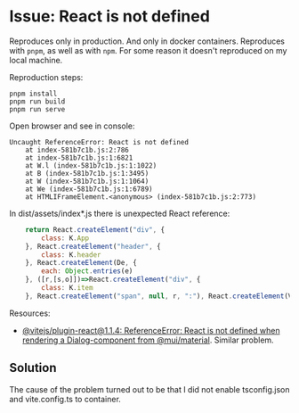 # Issue: React is not defined

Reproduces only in production. And only in docker containers. Reproduces with `pnpm`, as well as with `npm`. For some reason it doesn't reproduced on my local machine.

Reproduction steps:

```
pnpm install
pnpm run build
pnpm run serve
```

Open browser and see in console:

```
Uncaught ReferenceError: React is not defined
    at index-581b7c1b.js:2:786
    at index-581b7c1b.js:1:6821
    at W.l (index-581b7c1b.js:1:1022)
    at B (index-581b7c1b.js:1:3495)
    at W (index-581b7c1b.js:1:1064)
    at We (index-581b7c1b.js:1:6789)
    at HTMLIFrameElement.<anonymous> (index-581b7c1b.js:2:773)
```

In dist/assets/index*.js there is unexpected React reference:

```js
    return React.createElement("div", {
        class: K.App
    }, React.createElement("header", {
        class: K.header
    }, React.createElement(De, {
        each: Object.entries(e)
    }, ([r,[s,o]])=>React.createElement("div", {
        class: K.item
    }, React.createElement("span", null, r, ":"), React.createElement(Ve, {
```

Resources: 
- [@vitejs/plugin-react@1.1.4: ReferenceError: React is not defined when rendering a Dialog-component from @mui/material](https://github.com/vitejs/vite/issues/6537). Similar problem. 

## Solution

The cause of the problem turned out to be that I did not enable tsconfig.json and vite.config.ts to container. 